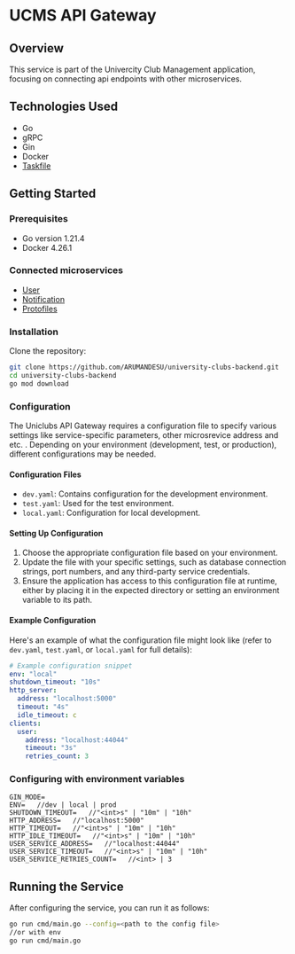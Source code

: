 # UCMS API Gateway 

## Overview
This service is part of the Univercity Club Management application, focusing on connecting api endpoints with other microservices. 


## Technologies Used
- Go
- gRPC
- Gin
- Docker
- [Taskfile](https://taskfile.dev/)

## Getting Started
### Prerequisites
- Go version 1.21.4
- Docker 4.26.1

### Connected microservices
- [User](https://github.com/ARUMANDESU/uniclubs-user-service)
- [Notification](https://github.com/ARUMANDESU/uniclubs-notification-service)
- [Protofiles](https://github.com/ARUMANDESU/uniclubs-protos)

### Installation
Clone the repository:
   ```bash
   git clone https://github.com/ARUMANDESU/university-clubs-backend.git
   cd university-clubs-backend
   go mod download
   ```

   
### Configuration
The Uniclubs API Gateway  requires a configuration file to specify various settings like service-specific parameters, other microsrevice address and etc. . 
Depending on your environment (development, test, or production), different configurations may be needed.

#### Configuration Files
- `dev.yaml`: Contains configuration for the development environment.
- `test.yaml`: Used for the test environment.
- `local.yaml`: Configuration for local development.

#### Setting Up Configuration
1. Choose the appropriate configuration file based on your environment.
2. Update the file with your specific settings, such as database connection strings, port numbers, and any third-party service credentials.
3. Ensure the application has access to this configuration file at runtime, either by placing it in the expected directory or setting an environment variable to its path.

#### Example Configuration
Here's an example of what the configuration file might look like (refer to `dev.yaml`, `test.yaml`, or `local.yaml` for full details):

```yaml
# Example configuration snippet
env: "local"
shutdown_timeout: "10s"
http_server:
  address: "localhost:5000"
  timeout: "4s"
  idle_timeout: c
clients:
  user:
    address: "localhost:44044"
    timeout: "3s"
    retries_count: 3
```
### Configuring with environment variables
```
GIN_MODE=
ENV=   //dev | local | prod
SHUTDOWN_TIMEOUT=   //"<int>s" | "10m" | "10h"
HTTP_ADDRESS=   //"localhost:5000"
HTTP_TIMEOUT=   //"<int>s" | "10m" | "10h"
HTTP_IDLE_TIMEOUT=   //"<int>s" | "10m" | "10h"
USER_SERVICE_ADDRESS=   //"localhost:44044"
USER_SERVICE_TIMEOUT=   //"<int>s" | "10m" | "10h"
USER_SERVICE_RETRIES_COUNT=   //<int> | 3
```
## Running the Service
After configuring the service, you can run it as follows:
  ```bash
  go run cmd/main.go --config=<path to the config file>
  //or with env
  go run cmd/main.go
  ```

